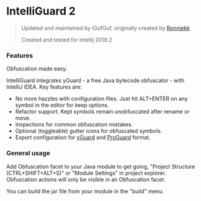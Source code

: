 IntelliGuard 2
============

>Updated and maintained by iGufGuf, originally created by [Ronniekk](https://github.com/ronniekk/intelliguard)
>
>Created and tested for intellij 2018.2

### Features

Obfuscation made easy.

IntelliGuard integrates yGuard - a free Java bytecode obfuscator - with IntelliJ IDEA. Key features are:

* No more hazzles with configuration files. Just hit ALT+ENTER on any symbol in the editor for keep options.
* Refactor support. Kept symbols remain unobfuscated after rename or move.
* Inspections for common obfuscation mistakes.
* Optional (toggleable) gutter icons for obfuscated symbols.
* Export configuration for [yGuard](http://www.yworks.com/en/products_yguard_about.html) and [ProGuard](http://proguard.sourceforge.net/) format.


### General usage

Add Obfuscation facet to your Java module to get going, 
"Project Structure (CTRL+SHIFT+ALT+S)" or "Module Settings" in project explorer. 
Obfuscation actions will only be visible in an Obfuscation facet.

You can build the jar file from your module in the "build" menu.



